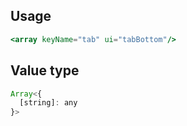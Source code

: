 ## Usage

```jsx
<array keyName="tab" ui="tabBottom"/>
```

## Value type

```js
Array<{
  [string]: any
}>
```
